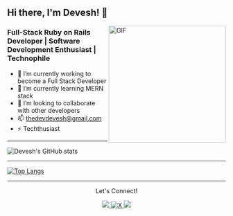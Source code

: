 <!---
- 👋 Hi, I’m @thedevdevesh
- 👀 I’m interested in ...
- 🌱 I’m currently learning ...
- 💞️ I’m looking to collaborate on ...
- 📫 How to reach me ...
- 😄 Pronouns: ...
- ⚡ Fun fact: ...
--->

<!---
thedevdevesh/thedevdevesh is a ✨ special ✨ repository because its `README.md` (this file) appears on your GitHub profile.
You can click the Preview link to take a look at your changes.
--->
## Hi there, I'm Devesh! 👋

<img align="right" alt="GIF" src="https://media2.giphy.com/media/qgQUggAC3Pfv687qPC/giphy.gif?cid=790b761173bd9a068d6f4ccb3d73276ea24c7b4c9cb54760&rid=giphy.gif&ct=g" width="270" />

### Full-Stack Ruby on Rails Developer | Software Development Enthusiast | Technophile

- 🔭 I’m currently working to become a Full Stack Developer
- 🌱 I’m currently learning MERN stack
- 💞️ I’m looking to collaborate with other developers
- 📫 thedevdevesh@gmail.com
- ⚡ Techthusiast



---

![Devesh's GitHub stats](https://github-readme-stats.vercel.app/api?username=thedevdevesh&show_icons=true&theme=dark)

---

[![Top Langs](https://github-readme-stats.vercel.app/api/top-langs/?username=thedevdevesh&layout=compact)](https://github.com/thedevdevesh/github-readme-stats)

---

<div align="center">
<p align="center">Let's Connect!</p>

<a href="https://www.linkedin.com/in/thedevdevesh/" target="_blank">
    <img src="https://img.shields.io/badge/linkedin-%230077B5.svg?&style=for-the-badge&logo=linkedin&logoColor=white" />
</a>

<a href="https://x.com/thedevdevesh" target="_blank">
    <img src="https://img.shields.io/badge/X-1DA1F2?style=for-the-badge&logo=x&logoColor=white" alt="X" />
</a>

<a href="https://www.instagram.com/thedevdevesh/" target="_blank">
    <img src="https://img.shields.io/badge/Instagram-E4405F?style=for-the-badge&logo=instagram&logoColor=white" />
</a>

</div>
<br>
